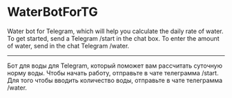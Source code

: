 # WaterBotForTG
Water bot for Telegram, which will help you calculate the daily rate of water.
To get started, send a Telegram /start in the chat box.
To enter the amount of water, send in the chat Telegram /water.
***
Бот для воды для Telegram, который поможет вам рассчитать суточную норму воды.
Чтобы начать работу, отправьте в чате телеграмма /start.
Для того чтобы вводить количество воды, отправьте в чате телеграмма /water.